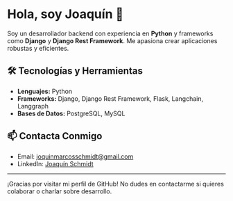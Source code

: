 # Hola, soy Joaquín 👋

Soy un desarrollador backend con experiencia en **Python** y frameworks como **Django** y **Django Rest Framework**. Me apasiona crear aplicaciones robustas y eficientes.

## 🛠️ Tecnologías y Herramientas
- **Lenguajes:** Python
- **Frameworks:** Django, Django Rest Framework, Flask, Langchain, Langgraph
- **Bases de Datos:** PostgreSQL, MySQL

## 📫 Contacta Conmigo
- Email: [joquinmarcosschmidt@gmail.com](mailto:joquinmarcosschmidt@gmail.com)
- LinkedIn: [Joaquín Schmidt](https://www.linkedin.com/in/joaquin-schmidt-13365120a/)

---

¡Gracias por visitar mi perfil de GitHub! No dudes en contactarme si quieres colaborar o charlar sobre desarrollo.
